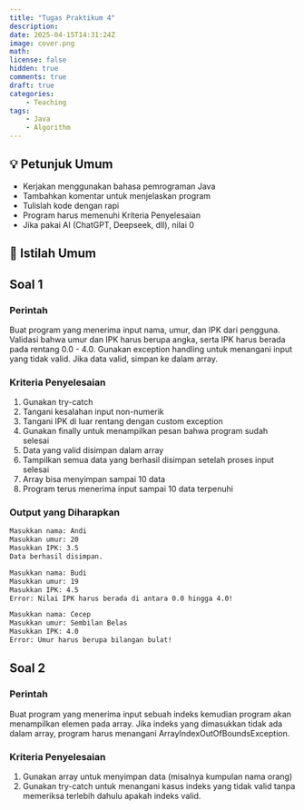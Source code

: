 ```yaml
---
title: "Tugas Praktikum 4"
description: 
date: 2025-04-15T14:31:24Z
image: cover.png
math: 
license: false
hidden: true
comments: true
draft: true
categories:
    - Teaching
tags: 
    - Java
    - Algorithm
---
```


## 💡 Petunjuk Umum

- Kerjakan menggunakan bahasa pemrograman Java
- Tambahkan komentar untuk menjelaskan program
- Tulislah kode dengan rapi
- Program harus memenuhi Kriteria Penyelesaian
- Jika pakai AI (ChatGPT, Deepseek, dll), nilai 0

## 📘 Istilah Umum

## Soal 1

### Perintah

Buat program yang menerima input nama, umur, dan IPK dari pengguna. Validasi bahwa umur dan IPK harus berupa angka, serta IPK harus berada pada rentang 0.0 - 4.0. Gunakan exception handling untuk menangani input yang tidak valid. Jika data valid, simpan ke dalam array.

### Kriteria Penyelesaian

1. Gunakan try-catch
2. Tangani kesalahan input non-numerik
3. Tangani IPK di luar rentang dengan custom exception
4. Gunakan finally untuk menampilkan pesan bahwa program sudah selesai
5. Data yang valid disimpan dalam array
6. Tampilkan semua data yang berhasil disimpan setelah proses input selesai
7. Array bisa menyimpan sampai 10 data
8. Program terus menerima input sampai 10 data terpenuhi

### Output yang Diharapkan

```txt
Masukkan nama: Andi
Masukkan umur: 20
Masukkan IPK: 3.5
Data berhasil disimpan.

Masukkan nama: Budi
Masukkan umur: 19
Masukkan IPK: 4.5
Error: Nilai IPK harus berada di antara 0.0 hingga 4.0!

Masukkan nama: Cecep
Masukkan umur: Sembilan Belas
Masukkan IPK: 4.0
Error: Umur harus berupa bilangan bulat!
```

## Soal 2

### Perintah

Buat program yang menerima input sebuah indeks kemudian program akan menampilkan elemen pada array. Jika indeks yang dimasukkan tidak ada dalam array, program harus menangani ArrayIndexOutOfBoundsException.

### Kriteria Penyelesaian

1. Gunakan array untuk menyimpan data (misalnya kumpulan nama orang)
2. Gunakan try-catch untuk menangani kasus indeks yang tidak valid tanpa memeriksa terlebih dahulu apakah indeks valid.
